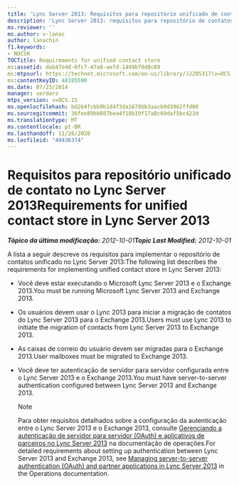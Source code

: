 ```yaml
---
title: 'Lync Server 2013: Requisitos para repositório unificado de contato'
description: 'Lync Server 2013: requisitos para repositório de contatos unificado.'
ms.reviewer: ''
ms.author: v-lanac
author: lanachin
f1.keywords:
- NOCSH
TOCTitle: Requirements for unified contact store
ms:assetid: dab47e4d-6fc7-47a8-aefd-1499bf0d8c89
ms:mtpsurl: https://technet.microsoft.com/en-us/library/JJ205317(v=OCS.15)
ms:contentKeyID: 48185590
ms.date: 07/23/2014
manager: serdars
mtps_version: v=OCS.15
ms.openlocfilehash: bd264fcbb9b1d4f3da1678bb3aacb9d3962ffd08
ms.sourcegitcommit: 36fee89bb887bea4f18b19f17a8c69daf5bc423d
ms.translationtype: MT
ms.contentlocale: pt-BR
ms.lasthandoff: 11/26/2020
ms.locfileid: "49436374"
---
```

# <a name="requirements-for-unified-contact-store-in-lync-server-2013"></a><span data-ttu-id="d2f54-103">Requisitos para repositório unificado de contato no Lync Server 2013</span><span class="sxs-lookup"><span data-stu-id="d2f54-103">Requirements for unified contact store in Lync Server 2013</span></span>

<div data-xmlns="http://www.w3.org/1999/xhtml">

<div class="topic" data-xmlns="http://www.w3.org/1999/xhtml" data-msxsl="urn:schemas-microsoft-com:xslt" data-cs="https://msdn.microsoft.com/">

<div data-asp="https://msdn2.microsoft.com/asp">



</div>

<div id="mainSection">

<div id="mainBody"><span data-ttu-id="d2f54-104">

<span> </span></span><span class="sxs-lookup"><span data-stu-id="d2f54-104">

<span> </span></span></span>

<span data-ttu-id="d2f54-105">_**Tópico da última modificação:** 2012-10-01_</span><span class="sxs-lookup"><span data-stu-id="d2f54-105">_**Topic Last Modified:** 2012-10-01_</span></span>

<span data-ttu-id="d2f54-106">A lista a seguir descreve os requisitos para implementar o repositório de contatos unificado no Lync Server 2013:</span><span class="sxs-lookup"><span data-stu-id="d2f54-106">The following list describes the requirements for implementing unified contact store in Lync Server 2013:</span></span>

  - <span data-ttu-id="d2f54-107">Você deve estar executando o Microsoft Lync Server 2013 e o Exchange 2013.</span><span class="sxs-lookup"><span data-stu-id="d2f54-107">You must be running Microsoft Lync Server 2013 and Exchange 2013.</span></span>

  - <span data-ttu-id="d2f54-108">Os usuários devem usar o Lync 2013 para iniciar a migração de contatos do Lync Server 2013 para o Exchange 2013.</span><span class="sxs-lookup"><span data-stu-id="d2f54-108">Users must use Lync 2013 to initiate the migration of contacts from Lync Server 2013 to Exchange 2013.</span></span>

  - <span data-ttu-id="d2f54-109">As caixas de correio do usuário devem ser migradas para o Exchange 2013.</span><span class="sxs-lookup"><span data-stu-id="d2f54-109">User mailboxes must be migrated to Exchange 2013.</span></span>

  - <span data-ttu-id="d2f54-110">Você deve ter autenticação de servidor para servidor configurada entre o Lync Server 2013 e o Exchange 2013.</span><span class="sxs-lookup"><span data-stu-id="d2f54-110">You must have server-to-server authentication configured between Lync Server 2013 and Exchange 2013.</span></span>
    
    <div>
    

    > [!NOTE]  
    > <span data-ttu-id="d2f54-111">Para obter requisitos detalhados sobre a configuração da autenticação entre o Lync Server 2013 e o Exchange 2013, consulte <A href="lync-server-2013-managing-server-to-server-authentication-oauth-and-partner-applications.md">Gerenciando a autenticação de servidor para servidor (OAuth) e aplicativos de parceiros no Lync Server 2013</A> na documentação de operações.</span><span class="sxs-lookup"><span data-stu-id="d2f54-111">For detailed requirements about setting up authentication between Lync Server 2013 and Exchange 2013, see <A href="lync-server-2013-managing-server-to-server-authentication-oauth-and-partner-applications.md">Managing server-to-server authentication (OAuth) and partner applications in Lync Server 2013</A> in the Operations documentation.</span></span>

    
    <span data-ttu-id="d2f54-112"></div>

</div>

<span> </span>

</div>

</div>

</span><span class="sxs-lookup"><span data-stu-id="d2f54-112"></div>

</div>

<span> </span>

</div>

</div>

</span></span></div>

